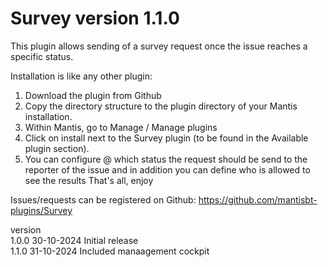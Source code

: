# Survey version 1.1.0
This plugin allows sending of a survey request once the issue reaches a specific status.

Installation is like any other plugin:
1. Download the plugin from Github
2. Copy the directory structure to the plugin directory of your Mantis installation.
3. Within Mantis, go to Manage / Manage plugins
4. Click on install next to the Survey plugin (to be found in the Available plugin section).
5. You can configure @ which status the request should be send to the reporter of the issue and in addition you can define who is allowed to see the results
That's all, enjoy

Issues/requests can be registered on Github:
https://github.com/mantisbt-plugins/Survey

version<br>
1.0.0	30-10-2024	Initial release<br>
1.1.0	31-10-2024	Included manaagement cockpit<br>
